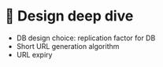 # 🔬 Design deep dive

- DB design choice: replication factor for DB
- Short URL generation algorithm
- URL expiry
